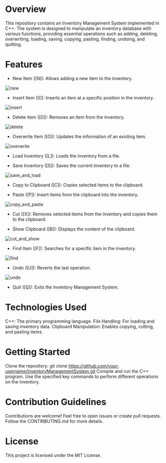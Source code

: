 # Overview
This repository contains an Inventory Management System implemented in C++. The system is designed to manipulate an inventory database with various functions, providing essential operations such as adding, deleting, overwriting, loading, saving, copying, pasting, finding, undoing, and quitting.

# Features
- New Item ([N]): Allows adding a new item to the inventory.

![new](https://github.com/Shaabanm2018/C-Inventory-Management-System/assets/76607364/d93bc63c-d393-4fc6-8d8f-a7c518a0b776)

- Insert Item ([I]): Inserts an item at a specific position in the inventory.

![insert](https://github.com/Shaabanm2018/C-Inventory-Management-System/assets/76607364/8251d23f-1fd8-4faa-b095-c01a24c6768f)


- Delete Item ([D]): Removes an item from the inventory.

![delete](https://github.com/Shaabanm2018/C-Inventory-Management-System/assets/76607364/02b95561-32ac-48a7-8671-aa48eaa1f802)

- Overwrite Item ([O]): Updates the information of an existing item.

![overwrite](https://github.com/Shaabanm2018/C-Inventory-Management-System/assets/76607364/fe563dac-08aa-4e7f-9452-1f966ac6399e)

- Load Inventory ([L]): Loads the inventory from a file.

- Save Inventory ([S]): Saves the current inventory to a file.

![save_and_load](https://github.com/Shaabanm2018/C-Inventory-Management-System/assets/76607364/98f36c88-d7bd-4ad5-b5ea-91ff48189ddb)


- Copy to Clipboard ([C]): Copies selected items to the clipboard.

- Paste ([P]): Insert items from the clipboard into the inventory.

![copy_and_paste](https://github.com/Shaabanm2018/C-Inventory-Management-System/assets/76607364/85e451df-5f58-4df9-b3bb-8989f8ab1ddb)


- Cut ([X]): Removes selected items from the inventory and copies them to the clipboard.

- Show Clipboard ([B]): Displays the content of the clipboard.

![cut_and_show](https://github.com/Shaabanm2018/C-Inventory-Management-System/assets/76607364/41b8b58c-c30d-489b-97ab-83ef32179a5e)


- Find Item ([F]): Searches for a specific item in the inventory.

![find](https://github.com/Shaabanm2018/C-Inventory-Management-System/assets/76607364/5f49c34a-855a-46a0-b644-ac1c95520b39)

- Undo ([U]): Reverts the last operation.

![undo](https://github.com/Shaabanm2018/C-Inventory-Management-System/assets/76607364/4a88814d-9886-4d0a-aed6-1d6c6d50bcc1)

- Quit ([Q]): Exits the Inventory Management System.

# Technologies Used
C++: The primary programming language.
File Handling: For loading and saving inventory data.
Clipboard Manipulation: Enables copying, cutting, and pasting items.

# Getting Started
Clone the repository: git clone https://github.com/your-username/InventoryManagementSystem.git
Compile and run the C++ program.
Use the specified key commands to perform different operations on the inventory.

# Contribution Guidelines
Contributions are welcome! Feel free to open issues or create pull requests. Follow the CONTRIBUTING.md for more details.

# License
This project is licensed under the MIT License.
